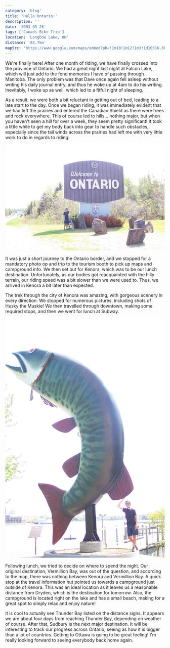 ```yaml
---
category: 'blog'
title: 'Hello Ontario!'
description: ''
date: '2003-05-26'
tags: ['Canads Bike Trip']
location: 'Longbow Lake, ON'
distance: '84.7km'
mapSrc: 'https://www.google.com/maps/embed?pb=!1m18!1m12!1m3!1d10316.800837016823!2d-94.34311775692156!3d49.72585712010983!2m3!1f0!2f0!3f0!3m2!1i1024!2i768!4f13.1!3m3!1m2!1s0x52bde38711fb659d%3A0x6c3040137857a6cb!2sLongbow%20Lake%2C%20ON!5e0!3m2!1sen!2sca!4v1609174273559!5m2!1sen!2sca'
---
```

We're finally here! After one month of riding, we have finally crossed into the province of Ontario. We had a great night last night at Falcon Lake, which will just add to the fond memories I have of passing through Manitoba. The only problem was that Dave once again fell asleep without writing his daily journal entry, and thus he woke up at 4am to do his writing. Inevitably, I woke up as well, which led to a fitful night of sleeping.

As a result, we were both a bit reluctant in getting out of bed, leading to a late start to the day. Once we began riding, it was immediately evident that we had left the prairies and entered the Canadian Shield as there were trees and rock everywhere. This of course led to hills... nothing major, but when you haven't seen a hill for over a week, they seem pretty significant! It took a little while to get my body back into gear to handle such obstacles, especially since the tail winds across the prairies had left me with very little work to do in regards to riding.

![](./can_bike_trip_157.jpg)

It was just a short journey to the Ontario border, and we stopped for a mandatory photo op and trip to the tourism booth to pick up maps and campground info. We then set out for Kenora, which was to be our lunch destination. Unfortunately, as our bodies got reacquainted with the hilly terrain, our riding speed was a bit slower than we were used to. Thus, we arrived in Kenora a bit later than expected.

The trek through the city of Kenora was amazing, with gorgeous scenery in every direction. We stopped for numerous pictures, including shots of Husky the Muskie! We then travelled through downtown, making some required stops, and then we went for lunch at Subway.

![](./can_bike_trip_162.jpg)

Following lunch, we tried to decide on where to spend the night. Our original destination, Vermillion Bay, was out of the question, and according to the map, there was nothing between Kenora and Vermillion Bay. A quick stop at the travel information hut pointed us towards a campground just outside of Kenora. This was an ideal location as it leaves us a reasonable distance from Dryden, which is the destination for tomorrow. Also, the campground is located right on the lake and has a small beach, making for a great spot to simply relax and enjoy nature!

It is cool to actually see Thunder Bay listed on the distance signs. It appears we are about four days from reaching Thunder Bay, depending on weather of course. After that, Sudbury is the next major destination. It will be interesting to track our progress across Ontario, seeing as how it is bigger than a lot of countries. Getting to Ottawa is going to be great feeling! I'm really looking forward to seeing everybody back home again.